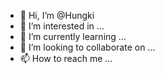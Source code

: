 - 👋 Hi, I’m @Hungki
- 👀 I’m interested in ...
- 🌱 I’m currently learning ...
- 💞️ I’m looking to collaborate on ...
- 📫 How to reach me ...

<!---
Hungki/Hungki is a ✨ special ✨ repository because its `README.md` (this file) appears on your GitHub profile.
You can click the Preview link to take a look at your changes.
--->
